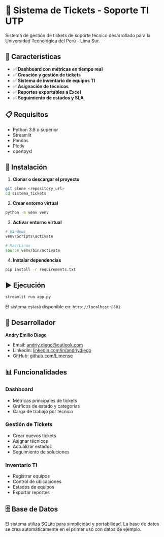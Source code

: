 # 🎫 Sistema de Tickets - Soporte TI UTP

Sistema de gestión de tickets de soporte técnico desarrollado para la Universidad Tecnológica del Perú - Lima Sur.

## 🚀 Características

- ✅ **Dashboard con métricas en tiempo real**
- ✅ **Creación y gestión de tickets**
- ✅ **Sistema de inventario de equipos TI**
- ✅ **Asignación de técnicos**
- ✅ **Reportes exportables a Excel**
- ✅ **Seguimiento de estados y SLA**

## 📋 Requisitos

- Python 3.8 o superior
- Streamlit
- Pandas
- Plotly
- openpyxl

## 🔧 Instalación

1. **Clonar o descargar el proyecto**
```bash
git clone <repository_url>
cd sistema_tickets
```

2. **Crear entorno virtual**
```bash
python -m venv venv
```

3. **Activar entorno virtual**
```bash
# Windows
venv\Scripts\activate

# Mac/Linux
source venv/bin/activate
```

4. **Instalar dependencias**
```bash
pip install -r requirements.txt
```

## ▶️ Ejecución

```bash
streamlit run app.py
```

El sistema estará disponible en: `http://localhost:8501`

## 👤 Desarrollador

**Andry Emilio Diego**
- Email: andriy.diego@outlook.com
- LinkedIn: [linkedin.com/in/andriydiego](https://linkedin.com/in/andriydiego)
- GitHub: [github.com/Limense](https://github.com/Limense)

## 📊 Funcionalidades

### Dashboard
- Métricas principales de tickets
- Gráficos de estado y categorías
- Carga de trabajo por técnico

### Gestión de Tickets
- Crear nuevos tickets
- Asignar técnicos
- Actualizar estados
- Seguimiento de soluciones

### Inventario TI
- Registrar equipos
- Control de ubicaciones
- Estados de equipos
- Exportar reportes

## 🗄️ Base de Datos

El sistema utiliza SQLite para simplicidad y portabilidad. La base de datos se crea automáticamente en el primer uso con datos de ejemplo.